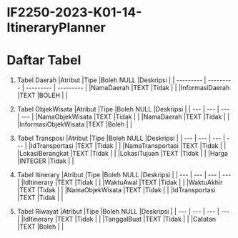 # IF2250-2023-K01-14-ItineraryPlanner



# Daftar Tabel
1. Tabel Daerah
|Atribut               |Tipe      |Boleh NULL  |Deskripsi            |
|   ---------          |   ---------    |    ---------     |    ---------              |
|NamaDaerah            |TEXT      |Tidak       |                     |
|InformasiDaerah       |TEXT      |BOLEH       |                     |

2. Tabel ObjekWisata
|Atribut               |Tipe      |Boleh NULL  |Deskripsi            |
|   ---                |   ---    |    ---     |    ---              |
|NamaObjekWisata       |TEXT      |Tidak       |                     |
|NamaDaerah            |TEXT      |Tidak       |                     |
|InformasiObjekWisata  |TEXT      |Boleh       |                     |

3. Tabel Transposi
|Atribut               |Tipe      |Boleh NULL  |Deskripsi            |
|   ---                |   ---    |    ---     |    ---              |
|IdTransportasi        |TEXT      |Tidak       |                     |
|NamaTransportasi      |TEXT      |Tidak       |                     |
|LokasiBerangkat       |TEXT      |Tidak       |                     |
|LokasiTujuan          |TEXT      |Tidak       |                     |
|Harga                 |INTEGER   |Tidak       |                     |

4. Tabel Itinerary
|Atribut               |Tipe      |Boleh NULL  |Deskripsi            |
|   ---                |   ---    |    ---     |    ---              |
|IdItinerary           |TEXT      |Tidak       |                     |
|WaktuAwal             |TEXT      |Tidak       |                     |
|WaktuAkhir            |TEXT      |Tidak       |                     |
|NamaObjekWisata       |TEXT      |Tidak       |                     |
|IdTransportasi        |TEXT      |Tidak       |                     |

5. Tabel Riwayat
|Atribut               |Tipe      |Boleh NULL  |Deskripsi            |
|   ---                |   ---    |    ---     |    ---              |
|IdItinerary           |TEXT      |Tidak       |                     |
|TanggalBuat           |TEXT      |Tidak       |                     |
|Catatan               |TEXT      |Boleh       |                     |
